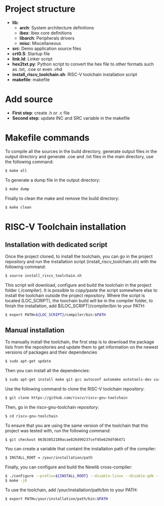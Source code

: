 # Project structure

- **lib**:
    - **arch**: System architecture definitions
    - **ibex**: Ibex core definitions
    - **libarch**: Peripherals drivers
    - **misc**: Miscellaneous
- **src**: Demo application source files
- **crt0.S**: Startup file
- **link.ld**: Linker script
- **hex2txt.py**: Python script to convert the hex file to other formats such as .txt, .coe or even .vhd
- **install_riscv_toolchain.sh**: RISC-V toolchain installation script
- **makefile**: makefile

# Add source

- **First step**: create .h or .c file
- **Second step**: update INC and SRC variable in the makefile

# Makefile commands

To compile all the sources in the build directory, generate output files in the output directory and generate .coe and .txt files in the main directory, use the following command:

```bash
$ make all
```

To generate a dump file in the output directory:

```bash
$ make dump
```

Finally to clean the make and remove the build directory:

```bash
$ make clean
```

# RISC-V Toolchain installation

## Installation with dedicated script

Once the project cloned, to install the toolchain, you can go in the project repository and run the installation script (install_riscv_toolchain.sh) with the following command:
```bash
$ source install_riscv_toolchain.sh
```
This script will download, configure and build the toolchain in the project folder (./compiler). It is possible to copy/paste the script somewhere else to install the toolchain outside the project repository.
Where the script is located (LOC_SCRIPT), the toochain build will be in the compiler folder, to finish the installation, add ${LOC_SCRIPT}/compiler/bin to your PATH:
```bash
$ export PATH=${LOC_SCRIPT}/compiler/bin:$PATH
```

## Manual installation

To manually install the toolchain, the first step is to download the package lists from the repositories and update them to get information on the newest versions of packages and their dependencies
```bash
$ sudo apt-get update
```

Then you can install all the dependencies:
```bash
$ sudo apt-get install make git gcc autoconf automake autotools-dev curl python3 libmpc-dev libmpfr-dev libgmp-dev gawk build-essential bison flex texinfo gperf libtool patchutils bc zlib1g-dev libexpat-dev nodejs
```

Use the following command to clone the RISC-V toolchain repository:
```bash
$ git clone https://github.com/riscv/riscv-gnu-toolchain
```

Then, go in the riscv-gnu-toolchain repository:
```bash
$ cd riscv-gnu-toolchain
```

To ensure that you are using the same version of the toolchain that this project was tested with, run the following command:
```bash
$ git checkout 663b3852189acae826d99237cef45e629dfd6471
```

You can create a variable that containt the installation path of the compiler:
```bash
$ INSTALL_ROOT = /your/installation/path
```

Finally, you can configure and build the Newlib cross-compiler:
```bash
$ ./configure --prefix=${INSTALL_ROOT} --disable-linux --disable-gdb --disable-multilib --with-arch=rv32imc --with-abi=ilp32 --with-cmodel=medlow
$ make -j8
```

To use the toolchain, add /your/installation/path/bin to your PATH:
```bash
$ export PATH=/your/installation/path/bin:$PATH
```
